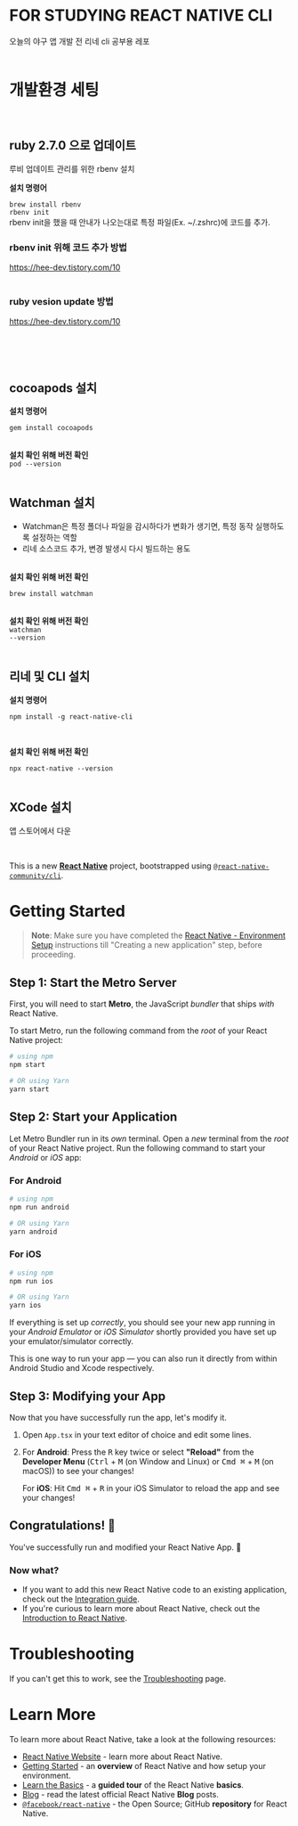 # FOR STUDYING REACT NATIVE CLI

오늘의 야구 앱 개발 전 리네 cli 공부용 레포
<br/>
<br/>

# 개발환경 세팅

<br />

## ruby 2.7.0 으로 업데이트

<p>루비 업데이트 관리를 위한 rbenv 설치</p>
<strong>설치 명령어</strong>
<br/>

<code>brew install rbenv</code>
<br/>
<code>rbenv init</code>
<br/>
rbenv init을 했을 때 안내가 나오는대로 특정 파일(Ex. ~/.zshrc)에 코드를 추가.

### rbenv init 위해 코드 추가 방법

https://hee-dev.tistory.com/10
<br />
<br />

### ruby vesion update 방법

https://hee-dev.tistory.com/10

<br />
<br />
<br />

## cocoapods 설치

<strong>설치 명령어</strong>
<br/>

<code>gem install cocoapods</code>
<br/>

<br/>
<strong>설치 확인 위해 버전 확인</strong>
<br/>
<code>pod --version</code>

<br/>
<br/>

## Watchman 설치

- Watchman은 특정 폴더나 파일을 감시하다가 변화가 생기면, 특정 동작 실행하도록 설정하는 역할
- 리네 소스코드 추가, 변경 발생시 다시 빌드하는 용도
  <br/>
  <br/>

<strong>설치 확인 위해 버전 확인</strong>
<br/>

<code>brew install watchman</code>
<br/>
<br/>

<strong>설치 확인 위해 버전 확인</strong>
<br/>
<code>watchman --version</code>
<br/>
<br/>

## 리네 및 CLI 설치

<strong>설치 명령어</strong>

<code>npm install -g react-native-cli</code>

<br/>

<strong>설치 확인 위해 버전 확인</strong>
<br/>

<code>npx react-native --version</code>
<br/>
<br/>

## XCode 설치

앱 스토어에서 다운

<br />

This is a new [**React Native**](https://reactnative.dev) project, bootstrapped using [`@react-native-community/cli`](https://github.com/react-native-community/cli).

# Getting Started

> **Note**: Make sure you have completed the [React Native - Environment Setup](https://reactnative.dev/docs/environment-setup) instructions till "Creating a new application" step, before proceeding.

## Step 1: Start the Metro Server

First, you will need to start **Metro**, the JavaScript _bundler_ that ships _with_ React Native.

To start Metro, run the following command from the _root_ of your React Native project:

```bash
# using npm
npm start

# OR using Yarn
yarn start
```

## Step 2: Start your Application

Let Metro Bundler run in its _own_ terminal. Open a _new_ terminal from the _root_ of your React Native project. Run the following command to start your _Android_ or _iOS_ app:

### For Android

```bash
# using npm
npm run android

# OR using Yarn
yarn android
```

### For iOS

```bash
# using npm
npm run ios

# OR using Yarn
yarn ios
```

If everything is set up _correctly_, you should see your new app running in your _Android Emulator_ or _iOS Simulator_ shortly provided you have set up your emulator/simulator correctly.

This is one way to run your app — you can also run it directly from within Android Studio and Xcode respectively.

## Step 3: Modifying your App

Now that you have successfully run the app, let's modify it.

1. Open `App.tsx` in your text editor of choice and edit some lines.
2. For **Android**: Press the <kbd>R</kbd> key twice or select **"Reload"** from the **Developer Menu** (<kbd>Ctrl</kbd> + <kbd>M</kbd> (on Window and Linux) or <kbd>Cmd ⌘</kbd> + <kbd>M</kbd> (on macOS)) to see your changes!

   For **iOS**: Hit <kbd>Cmd ⌘</kbd> + <kbd>R</kbd> in your iOS Simulator to reload the app and see your changes!

## Congratulations! :tada:

You've successfully run and modified your React Native App. :partying_face:

### Now what?

- If you want to add this new React Native code to an existing application, check out the [Integration guide](https://reactnative.dev/docs/integration-with-existing-apps).
- If you're curious to learn more about React Native, check out the [Introduction to React Native](https://reactnative.dev/docs/getting-started).

# Troubleshooting

If you can't get this to work, see the [Troubleshooting](https://reactnative.dev/docs/troubleshooting) page.

# Learn More

To learn more about React Native, take a look at the following resources:

- [React Native Website](https://reactnative.dev) - learn more about React Native.
- [Getting Started](https://reactnative.dev/docs/environment-setup) - an **overview** of React Native and how setup your environment.
- [Learn the Basics](https://reactnative.dev/docs/getting-started) - a **guided tour** of the React Native **basics**.
- [Blog](https://reactnative.dev/blog) - read the latest official React Native **Blog** posts.
- [`@facebook/react-native`](https://github.com/facebook/react-native) - the Open Source; GitHub **repository** for React Native.
